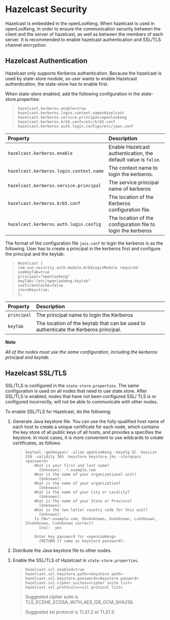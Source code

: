 
Hazelcast Security
===================================

Hazelcast is embedded in the openLooKeng. When hazelcast is used in openLooKeng, in order to ensure the communication security between the client and the server of hazelcast, as well as between the members of each server.
It is recommended to enable hazelcast authentication and SSL/TLS channel encryption.

## Hazelcast Authentication

Hazelcast only supports Kerberos authentication. Because the hazelcast is used by state-store module, so user wants to enable Hazelcast authentication, the state-store has to enable first.

When state-store enabled, add the following configuration in the state-store.properties:

> ```properties
> hazelcast.kerberos.enable=true
> hazelcast.kerberos.login.context.name=Hazelcast
> hazelcast.kerberos.service.principal=openlookeng
> hazelcast.kerberos.krb5.conf=/etc/krb5.conf
> hazelcast.kerberos.auth.login.config=/etc/jaas.conf
> ```

| Property                                             | Description                                                  |
| :--------------------------------------------------- | :----------------------------------------------------------- |
| `hazelcast.kerberos.enable` | Enable Hazelcast authentication, the default value is `false`.|
| `hazelcast.kerberos.login.context.name` | The context name to login the kerberos.|
| `hazelcast.kerberos.service.principal` | The service principal name of kerberos|
| `hazelcast.kerberos.krb5.conf` | The location of the Kerberos configuration file.|    
| `hazelcast.kerberos.auth.login.config` |The location of the configuration file to login the kerberos|

The format of the configuration file `jass.conf` to login the kerberos is as the following. User has to create a principal in the kerberos first and configure the principal and the keytab. 

> ```properties
> Hazelcast {
> com.sun.security.auth.module.Krb5LoginModule required
> useKeyTab=true
> principal="openlookeng"
> keyTab="/etc/openlookeng.keytab"
> useTicketCache=false
> storeKey=true;
> };
> ```

| Property                                             | Description                                                  |
| :--------------------------------------------------- | :----------------------------------------------------------- |
| `principal` | The principal name to login the Kerberos|
| `keyTab` | The location of the keytab that can be used to authenticate the Kerberos principal.|

**Note**

*All of the nodes must use the same configuration, including the kerberos principal and keytab.*


## Hazelcast SSL/TLS

SSL/TLS is configured in the `state-store.properties`. The same configuration is used on all nodes that need to use state store. After SSL/TLS is enabled, nodes that have not been configured SSL/ TLS is or configured incorrectly, will not be able to communicate with other nodes.

To enable SSL/TLS for Hazelcast, do the following:

1. Generate Java keystore file. You can use the fully-qualified host name of each host to create a unique certificate for each node, which contains the key store of all public keys of all hosts, and provides a specifies the keystore. 
   In most cases, it is more convenient to use wildcards to create certificates, as follows:

    > ``` 
    > keytool -genkeypair -alias openLooKeng -keyalg EC -keysize 256 -validity 365 -keystore keystore.jks -storepass <password>
    >     What is your first and last name?
    >       [Unknown]:  *.example.com
    >     What is the name of your organizational unit?
    >       [Unknown]:  
    >     What is the name of your organization?
    >       [Unknown]:  
    >     What is the name of your City or Locality?
    >       [Unknown]:  
    >     What is the name of your State or Province?
    >       [Unknown]:  
    >     What is the two-letter country code for this unit?
    >       [Unknown]:  
    >     Is CN=*.example.com, OU=Unknown, O=Unknown, L=Unknown, ST=Unknown, C=Unknown correct?
    >       [no]:  yes
    >     
    >     Enter key password for <openLooKeng>
    >     	(RETURN if same as keystore password):
    > ```
    > 
   
2.  Distribute the Java keystore file to other nodes.
3.  Enable the SSL/TLS of Hazelcast in `state-store.properties`.

    > ```
    > hazelcast.ssl.enabled=true
    > hazelcast.ssl.keystore.path=<keystore path>
    > hazelcast.ssl.keystore.password=<keystore pasword>
    > hazelcast.ssl.cipher.suites=<cipher suite list>
    > hazelcast.ssl.protocols=<ssl protocol list>
    > ```
    > Suggested cipher suite is TLS_ECDHE_ECDSA_WITH_AES_128_GCM_SHA256.
    >
    > Suggested ssl protocol is TLS1.2 or TLS1.3.

